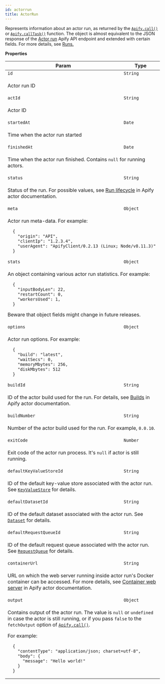 ```yaml
---
id: actorrun
title: ActorRun
---
```


<a name="ActorRun"></a>

Represents information about an actor run, as returned by the
[`Apify.call()`](../api/apify#module_Apify.call) or [`Apify.callTask()`](../api/apify#module_Apify.callTask) function.
The object is almost equivalent to the JSON response
of the
<a href="https://apify.com/docs/api/v2#/reference/actors/run-collection/run-actor" target="_blank">Actor run</a>
Apify API endpoint and extended with certain fields.
For more details, see
<a href="https://apify.com/docs/actor#run" target="_blank">Runs.</a>

**Properties**

<table>
<thead>
<tr>
<th>Param</th><th>Type</th>
</tr>
</thead>
<tbody>
<tr>
<td><code>id</code></td><td><code>String</code></td>
</tr>
<tr>
<td colspan="3"><p>Actor run ID</p>
</td></tr><tr>
<td><code>actId</code></td><td><code>String</code></td>
</tr>
<tr>
<td colspan="3"><p>Actor ID</p>
</td></tr><tr>
<td><code>startedAt</code></td><td><code>Date</code></td>
</tr>
<tr>
<td colspan="3"><p>Time when the actor run started</p>
</td></tr><tr>
<td><code>finishedAt</code></td><td><code>Date</code></td>
</tr>
<tr>
<td colspan="3"><p>Time when the actor run finished. Contains <code>null</code> for running actors.</p>
</td></tr><tr>
<td><code>status</code></td><td><code>String</code></td>
</tr>
<tr>
<td colspan="3"><p>Status of the run. For possible values, see
  <a href="https://apify.com/docs/actor#run-lifecycle" target="_blank">Run lifecycle</a>
  in Apify actor documentation.</p>
</td></tr><tr>
<td><code>meta</code></td><td><code>Object</code></td>
</tr>
<tr>
<td colspan="3"><p>Actor run meta-data. For example:</p>
<pre><code>  {
    &quot;origin&quot;: &quot;API&quot;,
    &quot;clientIp&quot;: &quot;1.2.3.4&quot;,
    &quot;userAgent&quot;: &quot;ApifyClient/0.2.13 (Linux; Node/v8.11.3)&quot;
  }</code></pre></td></tr><tr>
<td><code>stats</code></td><td><code>Object</code></td>
</tr>
<tr>
<td colspan="3"><p>An object containing various actor run statistics. For example:</p>
<pre><code>  {
    &quot;inputBodyLen&quot;: 22,
    &quot;restartCount&quot;: 0,
    &quot;workersUsed&quot;: 1,
  }</code></pre><p>  Beware that object fields might change in future releases.</p>
</td></tr><tr>
<td><code>options</code></td><td><code>Object</code></td>
</tr>
<tr>
<td colspan="3"><p>Actor run options. For example:</p>
<pre><code>  {
    &quot;build&quot;: &quot;latest&quot;,
    &quot;waitSecs&quot;: 0,
    &quot;memoryMbytes&quot;: 256,
    &quot;diskMbytes&quot;: 512
  }</code></pre></td></tr><tr>
<td><code>buildId</code></td><td><code>String</code></td>
</tr>
<tr>
<td colspan="3"><p>ID of the actor build used for the run. For details, see
  <a href="https://apify.com/docs/actor#build" target="_blank">Builds</a>
  in Apify actor documentation.</p>
</td></tr><tr>
<td><code>buildNumber</code></td><td><code>String</code></td>
</tr>
<tr>
<td colspan="3"><p>Number of the actor build used for the run. For example, <code>0.0.10</code>.</p>
</td></tr><tr>
<td><code>exitCode</code></td><td><code>Number</code></td>
</tr>
<tr>
<td colspan="3"><p>Exit code of the actor run process. It&#39;s <code>null</code> if actor is still running.</p>
</td></tr><tr>
<td><code>defaultKeyValueStoreId</code></td><td><code>String</code></td>
</tr>
<tr>
<td colspan="3"><p>ID of the default key-value store associated with the actor run. See <a href="../api/keyvaluestore"><code>KeyValueStore</code></a> for details.</p>
</td></tr><tr>
<td><code>defaultDatasetId</code></td><td><code>String</code></td>
</tr>
<tr>
<td colspan="3"><p>ID of the default dataset associated with the actor run. See <a href="../api/dataset"><code>Dataset</code></a> for details.</p>
</td></tr><tr>
<td><code>defaultRequestQueueId</code></td><td><code>String</code></td>
</tr>
<tr>
<td colspan="3"><p>ID of the default request queue associated with the actor run. See <a href="../api/requestqueue"><code>RequestQueue</code></a> for details.</p>
</td></tr><tr>
<td><code>containerUrl</code></td><td><code>String</code></td>
</tr>
<tr>
<td colspan="3"><p>URL on which the web server running inside actor run&#39;s Docker container can be accessed.
  For more details, see
  <a href="https://apify.com/docs/actor#container-web-server" target="_blank">Container web server</a>
  in Apify actor documentation.</p>
</td></tr><tr>
<td><code>output</code></td><td><code>Object</code></td>
</tr>
<tr>
<td colspan="3"><p>Contains output of the actor run. The value is <code>null</code> or <code>undefined</code> in case the actor is still running,
  or if you pass <code>false</code> to the <code>fetchOutput</code> option of <a href="../api/apify#module_Apify.call"><code>Apify.call()</code></a>.</p>
<p>  For example:</p>
<pre><code>  {
    &quot;contentType&quot;: &quot;application/json; charset=utf-8&quot;,
    &quot;body&quot;: {
      &quot;message&quot;: &quot;Hello world!&quot;
    }
  }</code></pre></td></tr></tbody>
</table>
